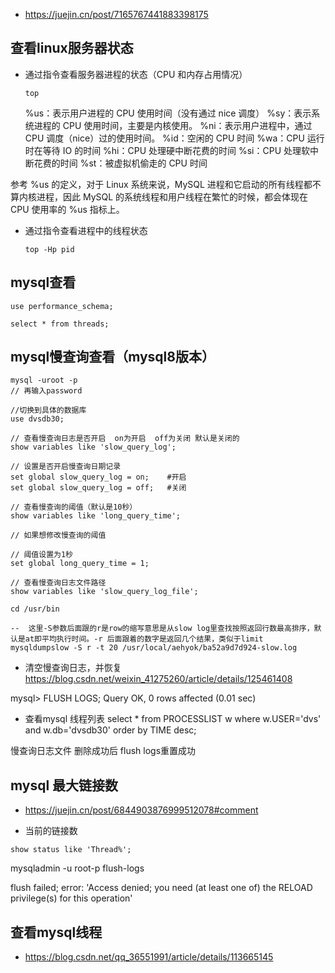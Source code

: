 - https://juejin.cn/post/7165767441883398175


## 查看linux服务器状态

- 通过指令查看服务器进程的状态（CPU 和内存占用情况）
  ```
  top
  ```
  %us：表示用户进程的 CPU 使用时间（没有通过 nice 调度）
  %sy：表示系统进程的 CPU 使用时间，主要是内核使用。
  %ni：表示用户进程中，通过 CPU 调度（nice）过的使用时间。
  %id：空闲的 CPU 时间
  %wa：CPU 运行时在等待 IO 的时间
  %hi：CPU 处理硬中断花费的时间
  %si：CPU 处理软中断花费的时间
  %st：被虚拟机偷走的 CPU 时间

参考 %us 的定义，对于 Linux 系统来说，MySQL 进程和它启动的所有线程都不算内核进程，因此 MySQL 的系统线程和用户线程在繁忙的时候，都会体现在 CPU 使用率的 %us 指标上。

- 通过指令查看进程中的线程状态
  ```
  top -Hp pid
  ```

## mysql查看
```
use performance_schema;

select * from threads;
```

## mysql慢查询查看（mysql8版本）
```
mysql -uroot -p
// 再输入password

//切换到具体的数据库
use dvsdb30; 

// 查看慢查询日志是否开启  on为开启  off为关闭 默认是关闭的
show variables like 'slow_query_log';

// 设置是否开启慢查询日期记录
set global slow_query_log = on;    #开启
set global slow_query_log = off;   #关闭

// 查看慢查询的阈值（默认是10秒）
show variables like 'long_query_time';

// 如果想修改慢查询的阈值

// 阈值设置为1秒
set global long_query_time = 1;   

// 查看慢查询日志文件路径
show variables like 'slow_query_log_file';

cd /usr/bin

--  这里-S参数后面跟的r是row的缩写意思是从slow log里查找按照返回行数最高排序，默认是at即平均执行时间。-r 后面跟着的数字是返回几个结果，类似于limit
mysqldumpslow -S r -t 20 /usr/local/aehyok/ba52a9d7d924-slow.log
```


- 清空慢查询日志，并恢复
https://blog.csdn.net/weixin_41275260/article/details/125461408

mysql> FLUSH LOGS;
Query OK, 0 rows affected (0.01 sec)



- 查看mysql  线程列表
  select * from PROCESSLIST w where w.USER='dvs' and w.db='dvsdb30' order by TIME desc;

慢查询日志文件  删除成功后 flush logs重置成功


## mysql 最大链接数
  - https://juejin.cn/post/6844903876999512078#comment

  - 当前的链接数
  
  ```
  show status like 'Thread%';
  ```


  mysqladmin -u root-p flush-logs

flush failed; error: 'Access denied; you need (at least one of) the RELOAD privilege(s) for this operation'



## 查看mysql线程
- https://blog.csdn.net/qq_36551991/article/details/113665145
